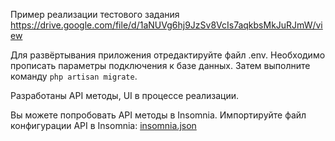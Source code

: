 Пример реализации тестового задания https://drive.google.com/file/d/1aNUVg6hj9JzSv8VcIs7aqkbsMkJuRJmW/view

Для развёртывания приложения отредактируйте файл .env. Необходимо прописать параметры подключения к базе данных. Затем выполните команду <code>php artisan migrate</code>.

Разработаны API методы, UI в процессе реализации.

Вы можете попробовать API методы в Insomnia. Импортируйте файл конфигурации API в Insomnia: <a href=https://github.com/vtoropchin2/meshgrouptest/blob/master/insomnia.json>insomnia.json</a>
